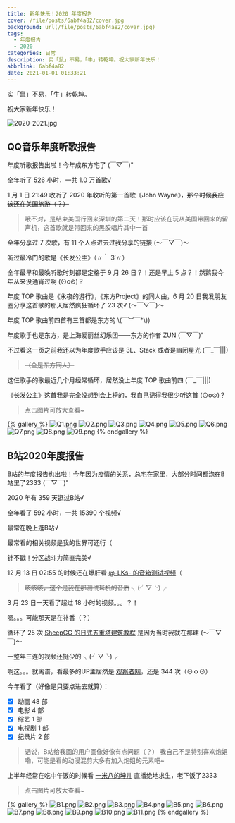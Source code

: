 ```yaml
---
title: 新年快乐！2020 年度报告
cover: /file/posts/6abf4a82/cover.jpg
background: url(/file/posts/6abf4a82/cover.jpg)
tags:
  - 年度报告
  - 2020
categories: 日常
description: 实「鼠」不易，「牛」转乾坤。祝大家新年快乐！
abbrlink: 6abf4a82
date: 2021-01-01 01:33:21
---
```


实「鼠」不易，「牛」转乾坤。

祝大家新年快乐！

![2020-2021.jpg](https://i.loli.net/2021/01/02/LDPCROKnuzlXAbd.jpg)

## QQ音乐年度听歌报告

年度听歌报告出啦！今年成东方宅了 (￣▽￣)\"

全年听了 526 小时，一共 1.0 万首歌√

1 月 1 日 21:49 收听了 2020 年收听的第一首歌《John Wayne》，~~那个时候我应该还在美国旅游（？）~~

> 哦不对，是结束美国行回来深圳的第二天！那时应该在玩从美国带回来的留声机，这首歌就是带回来的黑胶唱片其中一首

全年分享过 7 次歌，有 11 个人点进去过我分享的链接 (～￣▽￣)～

听过最冷门的歌是《长发公主》（〃｀ 3′〃）

全年最早和最晚听歌时刻都是定格于 9 月 26 日？！还是早上 5 点？！然鹅我今年从来没通宵过啊 (⊙o⊙)？

年度 TOP 歌曲是《永夜的游行》，《东方Project》的同人曲，6 月 20 日我发朋友圈分享这首歌的那天居然疯狂循环了 23 次√
(～￣▽￣)～

年度 TOP 歌曲前四首有三首都是东方的 \\(￣︶￣*\\))

年度歌手也是东方，是上海爱丽丝幻乐团——东方的作者 ZUN (￣▽￣)\"

不过看这一页之前我还以为年度歌手应该是 3L、Stack 或者是幽闭星光 (￣_￣|||)

> ~~（全是东方同人）~~

这仨歌手的歌最近几个月经常循环，居然没上年度 TOP 歌曲前四 (￣_￣|||)

《长发公主》这首我是完全没想到会上榜的，我自己记得我很少听这首 (⊙o⊙)？

> 点击图片可放大查看~

{% gallery %}
![Q1.png](https://i.loli.net/2021/01/02/LiSTRjUDBYlkdEe.png)
![Q2.png](https://i.loli.net/2021/01/02/ltK7vWq9nh45Myu.png)
![Q3.png](https://i.loli.net/2021/01/02/rwVAi75pcnSUJP9.png)
![Q4.png](https://i.loli.net/2021/01/02/B1DKhCV9YFWfmbH.png)
![Q5.png](https://i.loli.net/2021/01/02/YCDnmcr2z3PKW7q.png)
![Q6.png](https://i.loli.net/2021/01/02/KBxR3b41zdCWrE6.png)
![Q7.png](https://i.loli.net/2021/01/02/QpuvDfTnolgOYIX.png)
![Q8.png](https://i.loli.net/2021/01/02/vYXHxCNhgLIAq6Q.png)
![Q9.png](https://i.loli.net/2021/01/02/gzxALEZ9PiVjhlR.png)
{% endgallery %}

## B站2020年度报告

B站的年度报告也出啦！今年因为疫情的关系，总宅在家里，大部分时间都泡在B站里了2333 (￣▽￣)\"

2020 年有 359 天逛过B站√

全年看了 592 小时，一共 15390 个视频√

最常在晚上逛B站√

最常看的相关视频是我的世界可还行（

针不戳！分区战斗力简直完美√

12 月 13 日 02:55 的时候还在爆肝看 [@-LKs- 的音箱测试视频](https://www.bilibili.com/video/BV1gK4y1a7VT)（

> ~~咳咳咳，这个是我在那测试耳机的音质~~ ╮(╯▽╰)╭

3 月 23 日一天看了超过 18 小时的视频。。。？！

嗯。。。可能那天是在补番（？）

循环了 25 次 [SheepGG 的日式五重塔建筑教程](https://www.bilibili.com/video/BV19c411h7Qm) 是因为当时我就在那建 (～￣▽￣)～

一整年三连的视频还挺少的 ╮(╯▽╰)╭

啊这。。。就离谱，看最多的UP主居然是 [观察者网](https://space.bilibili.com/10330740)，还是 344 次（⊙ｏ⊙）

今年看了（好像是只要点进去就算）：

- [x] 动画 48 部
- [x] 电影 4 部
- [x] 综艺 1 部
- [x] 电视剧 1 部
- [x] 纪录片 2 部

> 话说，B站给我画的用户画像好像有点问题（？）
我自己不是特别喜欢炮姐嘞，可能是看的动漫混剪大多有加入炮姐的元素吧~

上半年经常在吃中午饭的时候看 [一米八的坤儿](https://live.bilibili.com/650) 直播绝地求生，老下饭了2333

> 点击图片可放大查看~

{% gallery %}
![B1.png](https://i.loli.net/2021/01/02/JpBdlxEi3PXNqIG.png)
![B2.png](https://i.loli.net/2021/01/02/uNdL1rPxle7gDfs.png)
![B3.png](https://i.loli.net/2021/01/02/se3z5Nd9WHZKTFD.png)
![B4.png](https://i.loli.net/2021/01/02/X8ZeCITBwQLn4a7.png)
![B5.png](https://i.loli.net/2021/01/02/3aKL2V8vcfY1yZo.png)
![B6.png](https://i.loli.net/2021/01/02/pJQka5ne9RK6LZf.png)
![B7.png](https://i.loli.net/2021/01/02/d4ra1nvie5mVRGX.png)
![B8.png](https://i.loli.net/2021/01/02/Ao9WUjNz2JRqrtX.png)
![B9.png](https://i.loli.net/2021/01/02/q7jWcd3T2k1MJbx.png)
![B10.png](https://i.loli.net/2021/01/02/Q8iKAeHafONBwFm.png)
![B11.png](https://i.loli.net/2021/01/02/MnUW4hb1F9SIwGz.png)
{% endgallery %}
